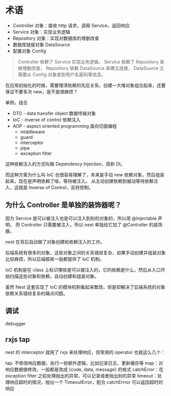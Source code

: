 # 术语

- Controller 对象：接收 http 请求，调用 Service，返回响应
- Service 对象：实现业务逻辑
- Repository 对象：实现对数据库的增删改查
- 数据库链接对象 DataSource
- 配置对象 Config

>Controller 依赖了 Service 实现业务逻辑，
>Service 依赖了 Repository 来做增删改查，
>Repository 依赖 DataSource 来建立连接，
>DataSource 又需要从 Config 对象拿到用户名密码等信息。

在应用初始化的时候，需要理清依赖的先后关系，创建一大堆对象组合起来，还要保证不要多次 new，是不是很麻烦？

单例，组合

- DTO - data transfer object 数据传输对象
- IoC - inverse of control 依赖注入
- AOP - aspect oriented programming 面向切面编程
  - middleware
  - guard
  - interceptor
  - pipe
  - exception filter

这种依赖注入的方式叫做 Dependency Injection，简称 DI。
<!-- https://juejin.cn/book/7226988578700525605/section/7226988493029146680 -->

而这种方案为什么叫 IoC 也很容易理解了，本来是手动 new 依赖对象，然后组装起来，现在是声明依赖了啥，等待被注入。
从主动创建依赖到被动等待依赖注入，这就是 Inverse of Control，反转控制。

## 为什么 Controller 是单独的装饰器呢？

因为 Service 是可以被注入也是可以注入到别的对象的，所以用 @Injectable 声明。
而 Controller 只需要被注入，所以 nest 单独给它加了 @Controller 的装饰器。

nest 在背后自动做了对象创建和依赖注入的工作。

后端系统有很多的对象，这些对象之间的关系错综复杂，如果手动创建并组装对象比较麻烦，所以后端框架一般都提供了 IoC 机制。

IoC 机制是在 class 上标识哪些是可以被注入的，它的依赖是什么，然后从入口开始扫描这些对象和依赖，自动创建和组装对象。

虽然 Nest 这套实现了 IoC 的模块机制看起来繁琐，但是却解决了后端系统的对象依赖关系错综复杂的痛点问题。

## 调试

<!-- chrome://inspect/#devices -->

debugger

## rxjs tap

nest 的 interceptor 就用了 rxjs 来处理响应，但常用的 operator 也就这么几个：

tap: 不修改响应数据，执行一些额外逻辑，比如记录日志、更新缓存等
map：对响应数据做修改，一般都是改成 {code, data, message} 的格式
catchError：在 exception filter 之前处理抛出的异常，可以记录或者抛出别的异常
timeout：处理响应超时的情况，抛出一个 TimeoutError，配合 catchErrror 可以返回超时的响应
